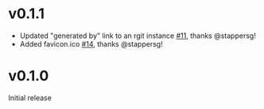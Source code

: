 # v0.1.1

- Updated "generated by" link to an rgit instance [#11][], thanks @stappersg!
- Added favicon.ico [#14][], thanks @stappersg!

[#11]: https://github.com/w4/rgit/pull/11
[#14]: https://github.com/w4/rgit/pull/14

# v0.1.0

Initial release
